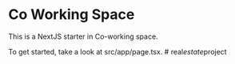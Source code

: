 # Co Working Space

This is a NextJS starter in Co-working space.

To get started, take a look at src/app/page.tsx.
#   r e a l _ e s t a t e _ p r o j e c t  
 